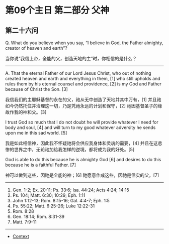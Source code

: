 # 第09个主日 第二部分 父神

## 第二十六问

Q. What do you believe when you say,
“I believe in God, the Father almighty,
creator of heaven and earth”?

当你说“我信上帝，全能的父，创造天地的主”时，你相信的是什么？

---

A. That the eternal Father of our Lord Jesus Christ,
who out of nothing created heaven and earth and everything in them, [1]
who still upholds and rules them
by his eternal counsel and providence, [2]
is my God and Father because of Christ the Son. [3]

我信我们的主耶稣基督的永在的父，祂从无中创造了天地并其中万有，[1]
并且祂如今仍然托住并治理这一切，乃是凭祂永远的计划和保守，[2]
祂因基督圣子的缘故作我的神和父。[3]

I trust God so much that I do not doubt he will provide whatever I need for body and soul, [4]
and will turn to my good whatever adversity he sends upon me in this sad world. [5]

我是如此相信神，因此我不怀疑祂将会供应我身体和灵魂的需要，[4]
并且在这悲惨的世界之中，无论祂加给我怎样的逆境，都将成为我的好处。[5]

God is able to do this because he is almighty God [6]
and desires to do this because he is a faithful Father. [7]

神可以做到这些，因祂是全能的神；[6]
祂愿意作成这些，因祂是信实的父。[7]

---

1. Gen. 1-2; Ex. 20:11; Ps. 33:6; Isa. 44:24; Acts 4:24; 14:15
2. Ps. 104; Matt. 6:30; 10:29; Eph. 1:11
3. John 1:12-13; Rom. 8:15-16; Gal. 4:4-7; Eph. 1:5
4. Ps. 55:22; Matt. 6:25-26; Luke 12:22-31
5. Rom. 8:28
6. Gen. 18:14; Rom. 8:31-39
7. Matt. 7:9-11

----

* [Context](./welcome)
